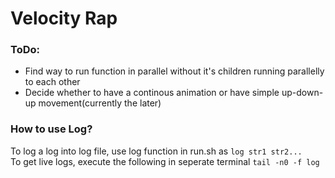 # Velocity Rap
<p>
<h3>ToDo:</h3>
<ul>
<li>Find way to run function in parallel without it's children running parallelly to each other</li>
<li>Decide whether to have a continous animation or have simple up-down-up movement(currently the later)</li>  
</ul>
</p>
<p>
<h3>How to use Log?</h3>
To log a log into log file, use log function in run.sh as <code>log str1 str2...</code>
<br>To get live logs, execute the following in seperate terminal <code>tail -n0 -f log</code>
</p>
